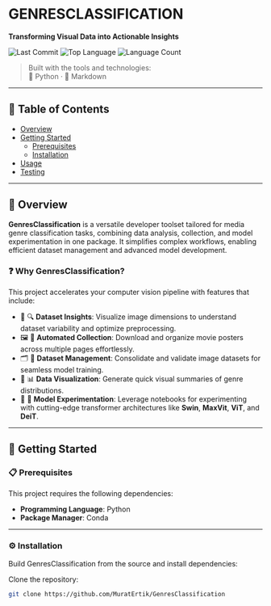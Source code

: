 # GENRESCLASSIFICATION

**Transforming Visual Data into Actionable Insights**

![Last Commit](https://img.shields.io/github/last-commit/MuratErtik/GenresClassification)
![Top Language](https://img.shields.io/github/languages/top/MuratErtik/GenresClassification)
![Language Count](https://img.shields.io/github/languages/count/MuratErtik/GenresClassification)

> Built with the tools and technologies:  
> 🐍 Python · 📝 Markdown

---

## 📑 Table of Contents

- [Overview](#overview)
- [Getting Started](#getting-started)
  - [Prerequisites](#prerequisites)
  - [Installation](#installation)
- [Usage](#usage)
- [Testing](#testing)

---

## 🧭 Overview

**GenresClassification** is a versatile developer toolset tailored for media genre classification tasks, combining data analysis, collection, and model experimentation in one package. It simplifies complex workflows, enabling efficient dataset management and advanced model development.

### ❓ Why GenresClassification?

This project accelerates your computer vision pipeline with features that include:

- 🧩 🔍 **Dataset Insights**: Visualize image dimensions to understand dataset variability and optimize preprocessing.
- 🖼️ 🚀 **Automated Collection**: Download and organize movie posters across multiple pages effortlessly.
- 🗂️ 📁 **Dataset Management**: Consolidate and validate image datasets for seamless model training.
- 🎯 📊 **Data Visualization**: Generate quick visual summaries of genre distributions.
- 🤖 🧠 **Model Experimentation**: Leverage notebooks for experimenting with cutting-edge transformer architectures like **Swin**, **MaxVit**, **ViT**, and **DeiT**.

---

## 🚀 Getting Started

### 📋 Prerequisites

This project requires the following dependencies:

- **Programming Language**: Python
- **Package Manager**: Conda

---

### ⚙️ Installation

Build GenresClassification from the source and install dependencies:

Clone the repository:

```bash
git clone https://github.com/MuratErtik/GenresClassification
